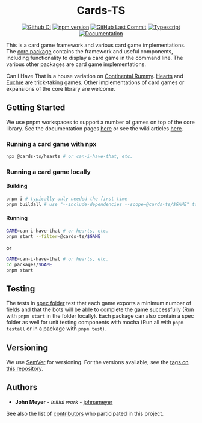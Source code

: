 <h1 align="center">Cards-TS</h1>
<div align="center">

[![Github CI](https://img.shields.io/github/actions/workflow/status/johnameyer/cards-ts/ci.yml?logo=github)](https://github.com/johnameyer/cards-ts/actions)
[![npm version](https://img.shields.io/npm/v/@cards-ts/core?logo=npm)](https://www.npmjs.com/package/@cards-ts/core)
[![GitHub Last Commit](https://img.shields.io/github/last-commit/johnameyer/cards-ts?logo=github)](https://github.com/johnameyer/cards-ts)
[![Typescript](https://img.shields.io/github/languages/top/johnameyer/cards-ts?logo=typescript)]()
[![Documentation](https://img.shields.io/static/v1?label=docs&message=hosted&color=informational&logo=typescript)](https://johnameyer.github.io/cards-ts)
</div>

This is a card game framework and various card game implementations. The [core package](https://github.com/johnameyer/cards-ts/tree/master/packages/core) contains the framework and useful components, including functionality to display a card game in the command line. The various other packages are card game implementations.

Can I Have That is a house variation on [Continental Rummy](https://en.wikipedia.org/wiki/Continental_Rummy).
[Hearts](https://en.wikipedia.org/wiki/Hearts_(card_game)) and [Euchre](https://en.wikipedia.org/wiki/Euchre) are trick-taking games.
Other implementations of card games or expansions of the core library are welcome.

## Getting Started

We use pnpm workspaces to support a number of games on top of the core library. See the documentation pages [here](https://johnameyer.github.io/cards-ts) or see the wiki articles [here](https://github.com/johnameyer/cards-ts/tree/master/wiki).

### Running a card game with npx

```bash
npx @cards-ts/hearts # or can-i-have-that, etc.
```

### Running a card game locally

#### Building

```bash
pnpm i # typically only needed the first time
pnpm buildall # use "--include-dependencies --scope=@cards-ts/$GAME" to just build the game dependencies
```

#### Running

```bash
GAME=can-i-have-that # or hearts, etc.
pnpm start --filter=@cards-ts/$GAME
```

or

```bash
GAME=can-i-have-that # or hearts, etc.
cd packages/$GAME
pnpm start
```

## Testing

The tests in [spec folder](https://github.com/johnameyer/cards-ts/tree/spec) test that each game exports a minimum number of fields and that the bots will be able to complete the game successfully (Run with `pnpm start` in the folder locally). Each package can also contain a spec folder as well for unit testing components with mocha (Run all with `pnpm testall` or in a package with `pnpm test`).

## Versioning

We use [SemVer](http://semver.org/) for versioning. For the versions available, see the [tags on this repository](https://github.com/johnameyer/cards-ts/tags).

## Authors

* **John Meyer** - *Initial work* - [johnameyer](https://github.com/johnameyer)

See also the list of [contributors](https://github.com/johnameyer/cards-ts/contributors) who participated in this project.
